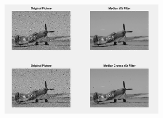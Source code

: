 
<img src = "https://github.com/avi8rubin/Software-Projects/blob/master/salt_paper/113.PNG?raw=true" />
